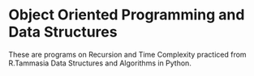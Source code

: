 # Object Oriented Programming and Data Structures
<p>These are programs on Recursion and Time Complexity practiced from R.Tammasia Data Structures and Algorithms in Python.</p>
